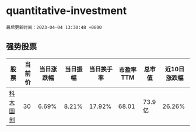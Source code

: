 # quantitative-investment

`最后更新时间：2023-04-04 13:30:48 +0800`

## 强势股票

|股票|当前价|当日涨跌幅|当日振幅|当日换手率|市盈率TTM|总市值|近10日涨跌幅|
|----|----|----|----|----|----|----|----|
|[科大国创](https://xueqiu.com/S/SZ300520)|30|6.69%|8.21%|17.92%|68.01|73.9亿|26.26%|
